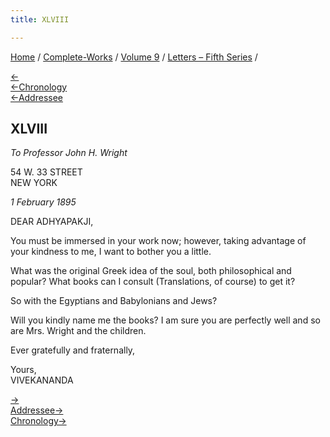 ```yaml
---
title: XLVIII

---
```

<div>

[Home](../../../index.htm) / [Complete-Works](../../complete_works.htm)
/ [Volume 9](../volume_9_contents.htm) / [Letters – Fifth
Series](letters_fifth_series_contents.htm) /

[←](047_miss_thursby.htm)  
[←Chronology](../../volume_5/epistles_first_series/032_sister.htm)  
[←Addressee](../../volume_7/epistles_third_series/22_adhyapakji.htm)

## XLVIII

*To Professor John H. Wright*

54 W. 33 STREET  
NEW YORK

*1 February 1895*

DEAR ADHYAPAKJI,

You must be immersed in your work now; however, taking advantage of your
kindness to me, I want to bother you a little.

What was the original Greek idea of the soul, both philosophical and
popular? What books can I consult (Translations, of course) to get it?

So with the Egyptians and Babylonians and Jews?

Will you kindly name me the books? I am sure you are perfectly well and
so are Mrs. Wright and the children.

Ever gratefully and fraternally,

Yours,  
VIVEKANANDA

[→](049_mother.htm)  
[Addressee→](../../volume_7/epistles_third_series/35_adhyapakji.htm)  
[Chronology→](../../volume_5/epistles_first_series/033_alasinga.htm)

</div>
